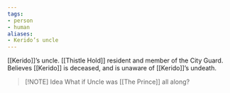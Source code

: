 ```yaml
---
tags:
- person
- human
aliases: 
- Kerido’s uncle
---
```


[[Kerido]]’s uncle. [[Thistle Hold]] resident and member of the City Guard.
Believes [[Kerido]] is deceased, and is unaware of [[Kerido]]’s undeath.


> [!NOTE] Idea
> What if Uncle was [[The Prince]] all along?

